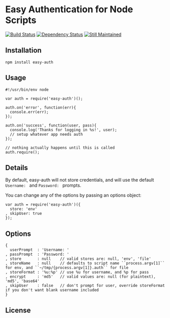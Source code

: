 # Easy Authentication for Node Scripts
[![Build Status](https://travis-ci.org/wasche/node-easy-auth.png)](https://travis-ci.org/wasche/node-easy-auth)
[![Dependency Status](https://gemnasium.com/wasche/node-easy-auth.png)](https://gemnasium.com/wasche/node-easy-auth)
[![Still Maintained](http://stillmaintained.com/wasche/node-easy-auth.png)](http://stillmaintained.com/wasche/node-easy-auth)

## Installation

```
npm install easy-auth
```

## Usage

```
#!/usr/bin/env node

var auth = require('easy-auth')();

auth.on('error', function(err){
  console.err(err);
});

auth.on('success', function(user, pass){
  console.log('Thanks for logging in %s!', user);
  // setup whatever app needs auth
});

// nothing actually happens until this is called
auth.require();
```

## Details

By default, easy-auth will not store credentials, and will use the default
``Username: `` and ``Password: `` prompts.

You can change any of the options by passing an options object:

```
var auth = require('easy-auth')({
  store: 'env'
, skipUser: true
});
```

## Options

```
{
  userPrompt  : 'Username: '
, passPrompt  : 'Password: '
, store       : null    // valid stores are: null, 'env', 'file'
, storeName   : null    // defaults to script name ``process.argv[1]`` for env, and ``~/tmp/{process.argv[1]}.auth`` for file
, storeFormat : '%u:%p' // use %u for username, and %p for pass
, encrypt     : 'md5'   // valid values are: null (for plaintext), 'md5', 'base64'
, skipUser    : false   // don't prompt for user, override storeFormat if you don't want blank username included
}
```

## License

